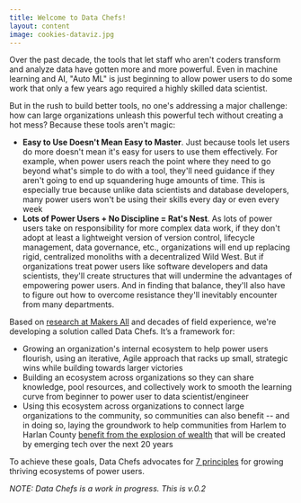 ```yaml
---
title: Welcome to Data Chefs!
layout: content
image: cookies-dataviz.jpg
---
```


Over the past decade, the tools that let staff who aren't coders transform and analyze data have gotten more and more powerful. Even in machine learning and AI, "Auto ML" is just beginning to allow power users to do some work that only a few years ago required a highly skilled data scientist.  

But in the rush to build better tools, no one's addressing a major challenge: how can large organizations unleash this powerful tech without creating a hot mess? Because these tools aren't magic:

- __Easy to Use Doesn't Mean Easy to Master__.  Just because tools let users do more doesn't mean it's easy for users to use them effectively. For example, when power users reach the point where they need to go beyond what's simple to do with a tool, they'll need guidance if they aren't going to end up squandering huge amounts of time. This is especially true because unlike data scientists and database developers, many power users won't be using their skills every day or even every week
- __Lots of Power Users + No Discipline = Rat's Nest__.  As lots of power users take on responsibility for more complex data work, if they don't adopt at least a lightweight version of version control, lifecycle management, data governance, etc., organizations will end up replacing rigid, centralized monoliths with a decentralized Wild West. But if organizations treat power users like software developers and data scientists, they'll create structures that will undermine the advantages of empowering power users. And in finding that balance, they'll also have to figure out how to overcome resistance they'll inevitably encounter from many departments.

Based on [research at Makers All](https://toolkit.makersall.org) and decades of field experience, we're developing a solution called Data Chefs. It’s a framework for:

- Growing an organization's internal ecosystem to help power users flourish, using an iterative, Agile approach that racks up small, strategic wins while building towards larger victories
- Building an ecosystem across organizations so they can share knowledge, pool resources, and collectively work to smooth the learning curve from beginner to power user to data scientist/engineer
- Using this ecosystem across organizations to connect large organizations to the community, so communities can also benefit -- and in doing so, laying the groundwork to help communities from Harlem to Harlan County [benefit from the explosion of wealth](https://toolkit.makersall.org) that will be created by emerging tech over the next 20 years

To achieve these goals, Data Chefs advocates for [7 principles](principles/) for growing thriving ecosystems of power users.

_NOTE: Data Chefs is a work in progress. This is v.0.2_


